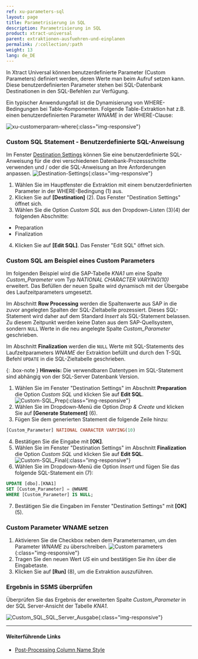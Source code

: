 ```yaml
---
ref: xu-parameters-sql
layout: page
title: Parametrisierung in SQL
description: Parametrisierung in SQL
product: xtract-universal
parent: extraktionen-ausfuehren-und-einplanen
permalink: /:collection/:path
weight: 13
lang: de_DE
---
```

In Xtract Universal können benutzerdefinierte Parameter (Custom Parameters) definiert werden, deren Werte man beim Aufruf setzen kann. 
Diese benutzerdefinierten Parameter stehen bei SQL-Datenbank Destinationen in den SQL-Befehlen zur Verfügung. 

Ein typischer Anwendungsfall ist die Dynamisierung von WHERE-Bedingungen bei Table-Komponenten. 
Folgende Table-Extraktion hat z.B. einen benutzerdefinierten Parameter *WNAME* in der WHERE-Clause:

![xu-customerparam-where](/img/content/xu/automation/where_condition_custom_parameter.png){:class="img-responsive"}

### Custom SQL Statement - Benutzerdefinierte SQL-Anweisung

Im Fenster [Destination Settings](../destinationen/microsoft-sql-server/sql-server-einstellungen#destination-settings-öffnen) können Sie eine benutzerdefinierte SQL-Anweisung für die drei verschiedenen Datenbank-Prozessschritte verwenden und / oder die SQL-Anweisung an Ihre Anforderungen anpassen.
![Destination-Settings](/img/content/xu/automation/destination_settings_runtime_parameter.png){:class="img-responsive"}

1. Wählen Sie im Hauptfenster die Extraktion mit einem benutzerdefinierten Parameter in der WHERE-Bedingung (1) aus.
2. Klicken Sie auf **[Destination]** (2). Das Fenster "Destination Settings" öffnet sich.
3. Wählen Sie die Option *Custom SQL* aus den Dropdown-Listen (3)(4) der folgenden Abschnitte:
- Preparation 
- Finalization
4. Klicken Sie auf **[Edit SQL]**. Das Fenster "Edit SQL" öffnet sich.

### Custom SQL am Beispiel eines Custom Parameters
Im folgenden Beispiel wird die SAP-Tabelle *KNA1* um eine Spalte *Custom_Parameter* vom Typ *NATIONAL CHARACTER VARYING(10)* erweitert. 
Das Befüllen der neuen Spalte wird dynamisch mit der Übergabe des Laufzeitparameters umgesetzt.

Im Abschnitt **Row Processing** werden die Spaltenwerte aus SAP in die zuvor angelegten Spalten der SQL-Zieltabelle prozessiert. Dieses SQL-Statement wird daher auf dem Standard *Insert* als SQL-Statement belassen. 
Zu diesem Zeitpunkt werden keine Daten aus dem SAP-Quellsystem, sondern `NULL` Werte in die neu angelegte Spalte *Custom_Parameter* geschrieben.

Im Abschnitt **Finalization** werden die `NULL` Werte mit SQL-Statements des Laufzeitparameters *WNAME* der Extraktion befüllt und durch den T-SQL Befehl `UPDATE` in die SQL-Zieltabelle geschrieben.

{: .box-note }
**Hinweis:** Die verwendbaren Datentypen im SQL-Statement sind abhängig von der SQL-Server Datenbank Version.

1. Wählen Sie im Fenster "Destination Settings" im Abschnitt **Preparation** die Option *Custom SQL* und klicken Sie auf **Edit SQL**.
![Custom-SQL_Prep](/img/content/xu/automation/custom_sql_preparation_statement_runtime_parameter.png){:class="img-responsive"}
2. Wählen Sie im Dropdown-Menü die Option *Drop & Create* und klicken Sie auf **[Generate Statement]** (6). 
3. Fügen Sie dem generierten Statement die folgende Zeile hinzu:
```sql
[Custom_Parameter] NATIONAL CHARACTER VARYING(10)
```
4. Bestätigen Sie die Eingabe mit **[OK]**. 
5. Wählen Sie im Fenster "Destination Settings" im Abschnitt **Finalization** die Option *Custom SQL* und klicken Sie auf **Edit SQL**.
![Custom-SQL_Final](/img/content/xu/automation/custom_sql_finalization_statement_custom_parameter.png){:class="img-responsive"}
6. Wählen Sie im Dropdown-Menü die Option *Insert* und fügen Sie das folgende SQL-Statement ein (7):
```sql
UPDATE [dbo].[KNA1] 
SET [Custom_Parameter] = @WNAME 
WHERE [Custom_Parameter] IS NULL; 
```
7. Bestätigen Sie die Eingaben im Fenster "Destination Settings" mit **[OK]** (5). 

### Custom Parameter WNAME setzen

1. Aktivieren Sie die Checkbox neben dem Parameternamen, um den Parameter *WNAME* zu überschreiben.
![Custom parameters](/img/content/xu/automation/runtime_parameter_wname.png){:class="img-responsive"}
2. Tragen Sie den neuen Wert *US* ein und bestätigen Sie ihn über die Eingabetaste.
3. Klicken Sie auf **[Run]** (8), um die Extraktion auszuführen.

### Ergebnis in SSMS überprüfen

Überprüfen Sie das Ergebnis der erweiterten Spalte *Custom_Parameter* in der SQL Server-Ansicht der Tabelle *KNA1*.

![Custom_SQL_SQL_Server_Ausgabe](/img/content/xu/automation/sql_server_ansicht_extraction_date_spalte_custom_parameter.png){:class="img-responsive"}

***********
#### Weiterführende Links
- [Post-Processing Column Name Style](https://kb.theobald-software.com/xtract-universal/adjust-column-name-style)
